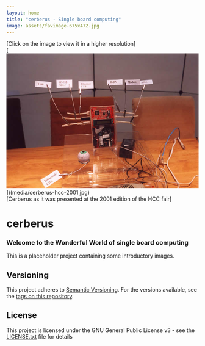 ```yaml
---
layout: home
title: "cerberus - Single board computing"
image: assets/favimage-675x472.jpg
---
```


\[Click on the image to view it in a higher resolution\]  
[![teaser](assets/favimage-675x472.jpg)])(media/cerberus-hcc-2001.jpg)  
\[Cerberus as it was presented at the 2001 edition of the HCC fair\]

# cerberus

### Welcome to the Wonderful World of single board computing

This is a placeholder project containing some introductory images.

## Versioning

This project adheres to [Semantic Versioning](http://semver.org/spec/v2.0.0.html).
For the versions available, see the [tags on this repository](https://github.com/xyzzy/cerberus/tags).

## License

This project is licensed under the GNU General Public License v3 - see the [LICENSE.txt](LICENSE.txt) file for details
